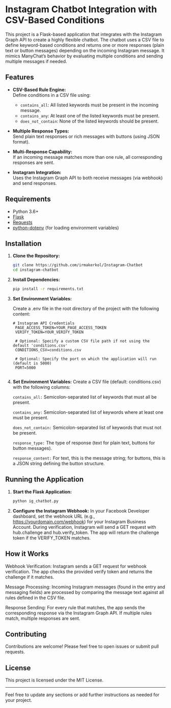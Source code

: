 # Instagram Chatbot Integration with CSV-Based Conditions

This project is a Flask-based application that integrates with the Instagram Graph API to create a highly flexible chatbot. The chatbot uses a CSV file to define keyword-based conditions and returns one or more responses (plain text or button messages) depending on the incoming Instagram message. It mimics ManyChat’s behavior by evaluating multiple conditions and sending multiple messages if needed.

## Features

- **CSV-Based Rule Engine:**  
  Define conditions in a CSV file using:
  - `contains_all`: All listed keywords must be present in the incoming message.
  - `contains_any`: At least one of the listed keywords must be present.
  - `does_not_contain`: None of the listed keywords should be present.
  
- **Multiple Response Types:**  
  Send plain text responses or rich messages with buttons (using JSON format).

- **Multi-Response Capability:**  
  If an incoming message matches more than one rule, all corresponding responses are sent.

- **Instagram Integration:**  
  Uses the Instagram Graph API to both receive messages (via webhook) and send responses.

## Requirements

- Python 3.6+
- [Flask](https://flask.palletsprojects.com/)
- [Requests](https://docs.python-requests.org/)
- [python-dotenv](https://github.com/theskumar/python-dotenv) (for loading environment variables)

## Installation

1. **Clone the Repository:**

   ```bash
   git clone https://github.com/irmakerkol/Instagram-Chatbot
   cd instagram-chatbot
   
2. **Install Dependencies:**

   ```bash
   pip install -r requirements.txt

3. **Set Environment Variables:**

   Create a .env file in the root directory of the project with the following content:

   ```dotenv
   # Instagram API Credentials
    PAGE_ACCESS_TOKEN=YOUR_PAGE_ACCESS_TOKEN
    VERIFY_TOKEN=YOUR_VERIFY_TOKEN
    
    # Optional: Specify a custom CSV file path if not using the default 'conditions.csv'
    CONDITIONS_CSV=conditions.csv
    
    # Optional: Specify the port on which the application will run (default is 5000)
    PORT=5000

   
4. **Set Environment Variables:**
   Create a CSV file (default: conditions.csv) with the following columns:

    `contains_all:` Semicolon-separated list of keywords that must all be present.

    `contains_any:` Semicolon-separated list of keywords where at least one must be present.

    `does_not_contain:` Semicolon-separated list of keywords that must not be present.

    `response_type:` The type of response (text for plain text, buttons for button messages).

    `response_content:` For text, this is the message string; for buttons, this is a JSON string defining the button structure.


## Running the Application

  1. **Start the Flask Application:**

     ```bash
     python ig_chatbot.py
     
  2. **Configure the Instagram Webhook:**
     In your Facebook Developer dashboard, set the webhook URL (e.g., https://yourdomain.com/webhook) for your Instagram Business Account.
     During verification, Instagram will send a GET request with hub.challenge and hub.verify_token.
     The app will return the challenge token if the VERIFY_TOKEN matches.

## How it Works
  Webhook Verification:
  Instagram sends a GET request for webhook verification. The app checks the provided verify token and returns the challenge if it matches.
  
  Message Processing:
  Incoming Instagram messages (found in the entry and messaging fields) are processed by comparing the message text against all rules defined in the CSV file.
  
  Response Sending:
  For every rule that matches, the app sends the corresponding response via the Instagram Graph API. If multiple rules match, multiple responses are sent.


## Contributing
Contributions are welcome! Please feel free to open issues or submit pull requests.


## License
This project is licensed under the MIT License.

---

Feel free to update any sections or add further instructions as needed for your project.

  
